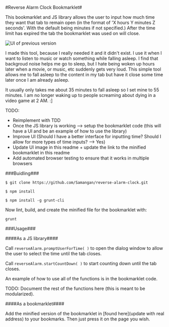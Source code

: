 #Reverse Alarm Clock Bookmarklet#

This bookmarklet and JS library allows the user to input how much time they want that tab to remain open (in the format of 'X hours Y minutes Z seconds'. With the default being minutes if not specified.) After the time limit has expired the tab the bookmarklet was used on will close.

![UI of previous version](http://i.imgur.com/feNZg.png)

I made this tool, because I really needed it and it didn't exist. I use it when I want to listen to music or watch something while falling asleep. I find that backgroud noise helps me go to sleep, but I hate being woken up hours later when a movie, or music, etc suddenly gets very loud. This simple tool allows me to fall asleep to the content in my tab but have it close some time later once I am already asleep. 

It usually only takes me about 35 minutes to fall asleep so I set mine to 55 minutes. I am no longer waking up to people screaming about dying in a video game at 2 AM. :]



TODO:
 * Reimplement with TDD
 * Once the JS library is working --> setup the bookmarklet code (this will have a UI and be an example of how to use the library)
 * Improve UI (Should I have a better interface for inputting time? Should I allow for more types of time inputs? --> Yes)
 * Update UI image in this readme + update the link to the minified bookmarklet in this readme
 * Add automated browser testing to ensure that it works in multiple browsers


###Buidling###

`$ git clone https://github.com/Samangan/reverse-alarm-clock.git`

`$ npm install`

`$ npm install -g grunt-cli`

Now lint, build, and create the minified file for the bookmarklet with:

`grunt`


###Usage###

####As a JS library####


Call `reverseAlarm.promptUserForTime( )` to open the dialog window to allow the user to select the time until the tab closes. 

Call `reverseAlarm.startCountDown( )` to start counting down until the tab closes.

An example of how to use all of the functions is in the bookmarklet code.

TODO: Document the rest of the functions here (this is meant to be modularized).

####As a bookmarklet####

Add the minified version of the bookmarklet in [found here](update with real address) to your bookmarks. Then just press it on the page you wish. 

